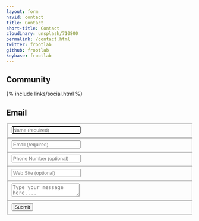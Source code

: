 ```yaml
---
layout: form
navid: contact
title: Contact
short-title: Contact
cloudinary: unsplash/710800
permalink: /contact.html
twitter: frootlab
github: frootlab
keybase: frootlab
---
```


## Community
<div class="panel thin">
{% include links/social.html %}
</div>

## Email
<div class="contact-form-container">  
  <form id="contact-form" class="panel" action="mailto:contact@frootlab.org" enctype="text/plain" method="post">
    <fieldset>
      <input placeholder="Name (required)" type="text" tabindex="1" required autofocus>
    </fieldset>
    <fieldset>
      <input placeholder="Email (required)" type="email" tabindex="2" required>
    </fieldset>
    <fieldset>
      <input placeholder="Phone Number (optional)" type="tel" tabindex="3" required>
    </fieldset>
    <fieldset>
      <input placeholder="Web Site (optional)" type="url" tabindex="4" required>
    </fieldset>
    <fieldset>
      <textarea placeholder="Type your message here...." tabindex="5" required></textarea>
    </fieldset>
    <fieldset>
      <button name="submit" type="submit" id="contact-submit" data-submit="...Sending">Submit</button>
    </fieldset>
  </form>
</div>
